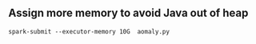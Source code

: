 ## Assign more memory to avoid Java out of heap


```
spark-submit --executor-memory 10G  aomaly.py
```